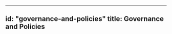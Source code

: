 <!--
 Copyright IBM Corp. All Rights Reserved.

 SPDX-License-Identifier: CC-BY-4.0
 -->
---
id: "governance-and-policies"
title: Governance and Policies
---
